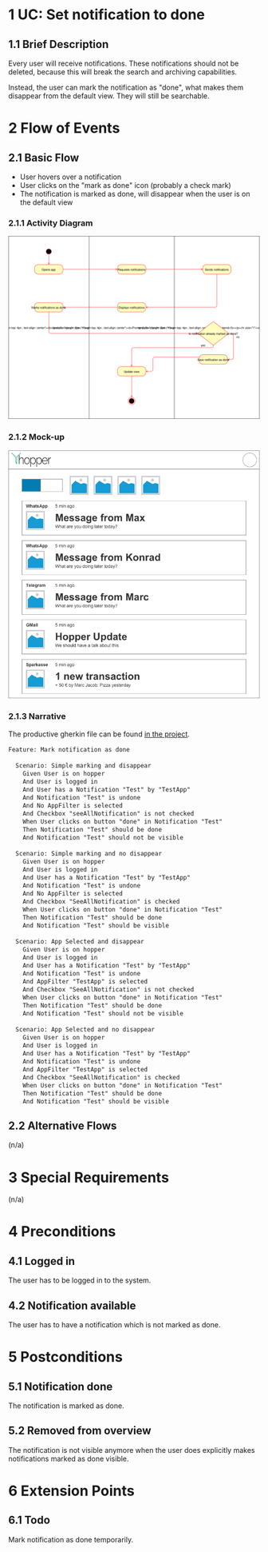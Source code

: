 # 1 UC: Set notification to done

## 1.1 Brief Description
Every user will receive notifications. These notifications should not be deleted, because this will break the search and archiving capabilities. 

Instead, the user can mark the notification as "done", what makes them disappear from the default view. They will still be searchable.
# 2 Flow of Events
## 2.1 Basic Flow
- User hovers over a notification
- User clicks on the "mark as done" icon (probably a check mark)
- The notification is marked as done, will disappear when the user is on the default view

### 2.1.1 Activity Diagram
![Organization Application Activity Diagram](./img/uc-set-notification-done-flow.svg)

### 2.1.2 Mock-up
![Mockup](./mockups/hopper_main.png)

### 2.1.3 Narrative
The productive gherkin file can be found [in the project](./../frontend/test/notification_done.feature).
````gherkin
Feature: Mark notification as done

  Scenario: Simple marking and disappear
    Given User is on hopper
    And User is logged in
    And User has a Notification "Test" by "TestApp"
    And Notification "Test" is undone
    And No AppFilter is selected
    And Checkbox "seeAllNotification" is not checked
    When User clicks on button "done" in Notification "Test"
    Then Notification "Test" should be done
    And Notification "Test" should not be visible

  Scenario: Simple marking and no disappear
    Given User is on hopper
    And User is logged in
    And User has a Notification "Test" by "TestApp"
    And Notification "Test" is undone
    And No AppFilter is selected
    And Checkbox "SeeAllNotification" is checked
    When User clicks on button "done" in Notification "Test"
    Then Notification "Test" should be done
    And Notification "Test" should be visible

  Scenario: App Selected and disappear
    Given User is on hopper
    And User is logged in
    And User has a Notification "Test" by "TestApp"
    And Notification "Test" is undone
    And AppFilter "TestApp" is selected
    And Checkbox "SeeAllNotification" is not checked
    When User clicks on button "done" in Notification "Test"
    Then Notification "Test" should be done
    And Notification "Test" should not be visible

  Scenario: App Selected and no disappear
    Given User is on hopper
    And User is logged in
    And User has a Notification "Test" by "TestApp"
    And Notification "Test" is undone
    And AppFilter "TestApp" is selected
    And Checkbox "SeeAllNotification" is checked
    When User clicks on button "done" in Notification "Test"
    Then Notification "Test" should be done
    And Notification "Test" should be visible

````
## 2.2 Alternative Flows
(n/a)

# 3 Special Requirements
(n/a)

# 4 Preconditions
## 4.1 Logged in
The user has to be logged in to the system.
## 4.2 Notification available
The user has to have a notification which is not marked as done.

# 5 Postconditions
## 5.1 Notification done
The notification is marked as done.
## 5.2 Removed from overview
The notification is not visible anymore when the user does explicitly makes notifications marked as done visible.
 
# 6 Extension Points
## 6.1 Todo
Mark notification as done temporarily.
